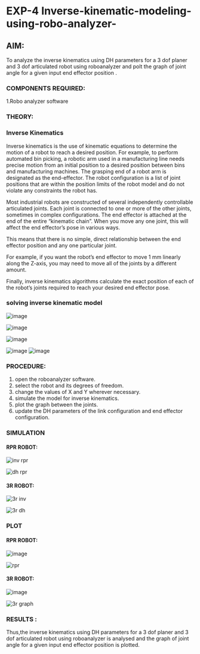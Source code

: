 # EXP-4 Inverse-kinematic-modeling-using-robo-analyzer-

 
## AIM: 
To analyze the inverse kinematics using DH parameters for a 3 dof planer and 3 dof articulated robot using roboanalyzer and polt the graph of joint angle for a given  input end effector position .


### COMPONENTS REQUIRED:
1.Robo analyzer software  


### THEORY: 
  
### Inverse Kinematics
 

Inverse kinematics is the use of kinematic equations to determine the motion of a robot to reach a desired position. For example, to perform automated bin picking, a robotic arm used in a manufacturing line needs precise motion from an initial position to a desired position between bins and manufacturing machines. The grasping end of a robot arm is designated as the end-effector. The robot configuration is a list of joint positions that are within the position limits of the robot model and do not violate any constraints the robot has.

 Most industrial robots are constructed of several independently controllable articulated joints. Each joint is connected to one or more of the other joints, sometimes in complex configurations. The end effector is attached at the end of the entire “kinematic chain”. When you move any one joint, this will affect the end effector’s pose in various ways.

This means that there is no simple, direct relationship between the end effector position and any one particular joint.

For example, if you want the robot’s end effector to move 1 mm linearly along the Z-axis, you may need to move all of the joints by a different amount.

Finally, inverse kinematics algorithms calculate the exact position of each of the robot’s joints required to reach your desired end effector pose.

### solving inverse kinematic model 
![image](https://user-images.githubusercontent.com/36288975/170622829-3fe97ef7-8ef1-44af-afae-b0954871aa0c.png)


![image](https://user-images.githubusercontent.com/36288975/170622902-f48fd9c7-f2ec-4fd5-904b-ea51be8298c3.png)

![image](https://user-images.githubusercontent.com/36288975/170622934-a3fd7f77-7eb2-4408-b66d-d6e3adbd1f99.png)

![image](https://user-images.githubusercontent.com/36288975/170622982-9c4d8b23-1563-4e17-9616-87bcc4f4501d.png)
![image](https://user-images.githubusercontent.com/36288975/170623020-f27efc12-bb58-4f62-840d-af544ac6689e.png)

### PROCEDURE:

1. open the roboanalyzer software.
2. select the robot and its degrees of freedom.
3. change the values of X and Y wherever necessary.
4. simulate the model for inverse kinematics.
5. plot the graph between the joints.
6. update the DH parameters of the link configuration and end effector configuration.

### SIMULATION 
 
 #### RPR ROBOT:
![inv rpr](https://user-images.githubusercontent.com/74660507/170623671-ceac517c-d739-4f6d-9bbd-d655d8324e1d.jpeg)

![dh rpr](https://user-images.githubusercontent.com/74660507/170623767-70f827a9-8de9-422e-9003-510f57f3e635.jpeg)

  #### 3R ROBOT:
![3r inv](https://user-images.githubusercontent.com/74660507/170623818-7cb4dee3-917f-4366-96ed-a9dbcd9865f8.png)

![3r dh](https://user-images.githubusercontent.com/74660507/170623849-7cb26533-3d12-4ebb-9faa-c8a1b162b0cf.png)


 ### PLOT 
 
  #### RPR ROBOT:
  
![image](https://user-images.githubusercontent.com/74660507/170624053-ab1f4eb0-5579-451e-bd19-dacd4c098629.png)

![rpr](https://user-images.githubusercontent.com/74660507/170624071-a8a118f1-3032-40f4-9014-2faf3055d9ee.jpg)

  #### 3R ROBOT:
  
![image](https://user-images.githubusercontent.com/74660507/170624191-a7f570a4-91de-4b50-b5ce-70e6441efae6.png)

![3r graph](https://user-images.githubusercontent.com/74660507/170624205-059291ef-9ff5-4610-af0e-c1cc99181782.jpg)
 

### RESULTS :  

Thus,the inverse kinematics using DH parameters for a 3 dof planer and 3 dof articulated robot using roboanalyzer is analysed and the graph of joint angle for a given  input end effector position is plotted.
